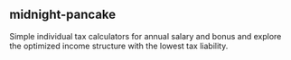 ## midnight-pancake

Simple individual tax calculators for annual salary and bonus and explore the optimized income structure with the lowest tax liability.
